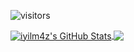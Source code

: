 ![visitors](https://img.shields.io/badge/dynamic/json?color=informational&label=visitor%20count&query=value&url=https%3A%2F%2Fapi.countapi.xyz%2Fhit%2Fiyilm4z.iyilm4z%2Freadme)

<a href="https://github.com/iyilm4z/iyilm4z">
  <img align="center" src="https://github-readme-stats.sigma.app/api?username=iyilm4z&show_icons=true&line_height=40&count_private=true&title_color=000000&text_color=000000&icon_color=ffff00&bg_color=FFFFFF" alt="iyilm4z's GitHub Stats" />
</a>

<a href="https://github.com/iyilm4z/iyilm4z">
  <img align="center" src="https://github-readme-stats.sigma.app/api/top-langs/?username=iyilm4z&html&title_color=000000&text_color=000000&icon_color=2bbc8a&bg_color=#FFFFFF" />
</a>
